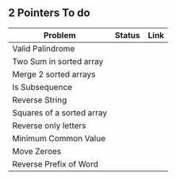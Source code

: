 ## 2 Pointers To do 



| Problem                   | Status | Link |
| ------------------------- | ------ | ---- |
| Valid Palindrome          |        |      |
| Two Sum in sorted array   |        |      |
| Merge 2 sorted arrays     |        |      |
| Is Subsequence            |        |      |
| Reverse String            |        |      |
| Squares of a sorted array |        |      |
| Reverse only letters      |        |      |
| Minimum Common Value      |        |      |
| Move Zeroes               |        |      |
| Reverse Prefix of Word    |        |      |


